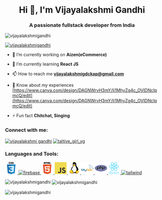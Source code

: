 <h1 align="center">Hi 👋, I'm Vijayalakshmi Gandhi</h1>
<h3 align="center">A passionate fullstack developer from India</h3>

<p align="left"> <img src="https://komarev.com/ghpvc/?username=vijayalakshmigandhi&label=Profile%20views&color=0e75b6&style=flat" alt="vijayalakshmigandhi" /> </p>

<p align="left"> <a href="https://github.com/ryo-ma/github-profile-trophy"><img src="https://github-profile-trophy.vercel.app/?username=vijayalakshmigandhi" alt="vijayalakshmigandhi" /></a> </p>

- 🔭 I’m currently working on **Aizen(eCommerce)**

- 🌱 I’m currently learning **React JS**

- 📫 How to reach me **vijayalakshmigdckap@gmail.com**

- 📄 Know about my experiences [https://www.canva.com/design/DAGNWrvH3mY/Ii1MhyZg4c_OVlDNcIpmcQ/edit](https://www.canva.com/design/DAGNWrvH3mY/Ii1MhyZg4c_OVlDNcIpmcQ/edit)

- ⚡ Fun fact **Chitchat, Singing**

<h3 align="left">Connect with me:</h3>
<p align="left">
<a href="https://linkedin.com/in/vijayalakshmi gandhi" target="blank"><img align="center" src="https://raw.githubusercontent.com/rahuldkjain/github-profile-readme-generator/master/src/images/icons/Social/linked-in-alt.svg" alt="vijayalakshmi gandhi" height="30" width="40" /></a>
<a href="https://instagram.com/taltive_girl_vg" target="blank"><img align="center" src="https://raw.githubusercontent.com/rahuldkjain/github-profile-readme-generator/master/src/images/icons/Social/instagram.svg" alt="taltive_girl_vg" height="30" width="40" /></a>
</p>

<h3 align="left">Languages and Tools:</h3>
<p align="left"> <a href="https://www.w3schools.com/css/" target="_blank" rel="noreferrer"> <img src="https://raw.githubusercontent.com/devicons/devicon/master/icons/css3/css3-original-wordmark.svg" alt="css3" width="40" height="40"/> </a> <a href="https://firebase.google.com/" target="_blank" rel="noreferrer"> <img src="https://www.vectorlogo.zone/logos/firebase/firebase-icon.svg" alt="firebase" width="40" height="40"/> </a> <a href="https://www.w3.org/html/" target="_blank" rel="noreferrer"> <img src="https://raw.githubusercontent.com/devicons/devicon/master/icons/html5/html5-original-wordmark.svg" alt="html5" width="40" height="40"/> </a> <a href="https://developer.mozilla.org/en-US/docs/Web/JavaScript" target="_blank" rel="noreferrer"> <img src="https://raw.githubusercontent.com/devicons/devicon/master/icons/javascript/javascript-original.svg" alt="javascript" width="40" height="40"/> </a> <a href="https://www.linux.org/" target="_blank" rel="noreferrer"> <img src="https://raw.githubusercontent.com/devicons/devicon/master/icons/linux/linux-original.svg" alt="linux" width="40" height="40"/> </a> <a href="https://www.mysql.com/" target="_blank" rel="noreferrer"> <img src="https://raw.githubusercontent.com/devicons/devicon/master/icons/mysql/mysql-original-wordmark.svg" alt="mysql" width="40" height="40"/> </a> <a href="https://www.php.net" target="_blank" rel="noreferrer"> <img src="https://raw.githubusercontent.com/devicons/devicon/master/icons/php/php-original.svg" alt="php" width="40" height="40"/> </a> <a href="https://reactjs.org/" target="_blank" rel="noreferrer"> <img src="https://raw.githubusercontent.com/devicons/devicon/master/icons/react/react-original-wordmark.svg" alt="react" width="40" height="40"/> </a> <a href="https://tailwindcss.com/" target="_blank" rel="noreferrer"> <img src="https://www.vectorlogo.zone/logos/tailwindcss/tailwindcss-icon.svg" alt="tailwind" width="40" height="40"/> </a> </p>

<p><img align="left" src="https://github-readme-stats.vercel.app/api/top-langs?username=vijayalakshmigandhi&show_icons=true&locale=en&layout=compact" alt="vijayalakshmigandhi" /></p>

<p>&nbsp;<img align="center" src="https://github-readme-stats.vercel.app/api?username=vijayalakshmigandhi&show_icons=true&locale=en" alt="vijayalakshmigandhi" /></p>

<p><img align="center" src="https://github-readme-streak-stats.herokuapp.com/?user=vijayalakshmigandhi&" alt="vijayalakshmigandhi" /></p>
